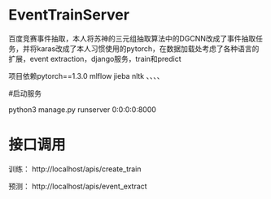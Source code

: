 # EventTrainServer
百度竞赛事件抽取，本人将苏神的三元组抽取算法中的DGCNN改成了事件抽取任务，并将karas改成了本人习惯使用的pytorch，在数据加载处考虑了各种语言的扩展，event extraction，django服务，train和predict

项目依赖pytorch==1.3.0
mlflow
jieba
nltk
、、、、

#启动服务

python3 manage.py runserver 0:0:0:0:8000

# 接口调用

训练：
http://localhost/apis/create_train

预测：
http://localhost/apis/event_extract



